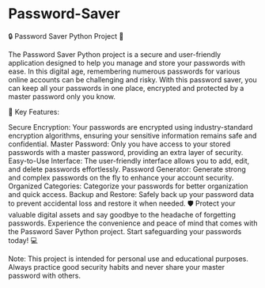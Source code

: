 # Password-Saver
🔒 Password Saver Python Project 🐍

The Password Saver Python project is a secure and user-friendly application designed to help you manage and store your passwords with ease. In this digital age, remembering numerous passwords for various online accounts can be challenging and risky. With this password saver, you can keep all your passwords in one place, encrypted and protected by a master password only you know.

🔐 Key Features:

Secure Encryption: Your passwords are encrypted using industry-standard encryption algorithms, ensuring your sensitive information remains safe and confidential.
Master Password: Only you have access to your stored passwords with a master password, providing an extra layer of security.
Easy-to-Use Interface: The user-friendly interface allows you to add, edit, and delete passwords effortlessly.
Password Generator: Generate strong and complex passwords on the fly to enhance your account security.
Organized Categories: Categorize your passwords for better organization and quick access.
Backup and Restore: Safely back up your password data to prevent accidental loss and restore it when needed.
🛡️ Protect your valuable digital assets and say goodbye to the headache of forgetting passwords. Experience the convenience and peace of mind that comes with the Password Saver Python project. Start safeguarding your passwords today! 💻

Note: This project is intended for personal use and educational purposes. Always practice good security habits and never share your master password with others.
